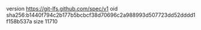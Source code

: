 version https://git-lfs.github.com/spec/v1
oid sha256:b1440f794c2b177b5bcbcf38d70696c2a988993d507723dd52dddd1f158b537a
size 11710
